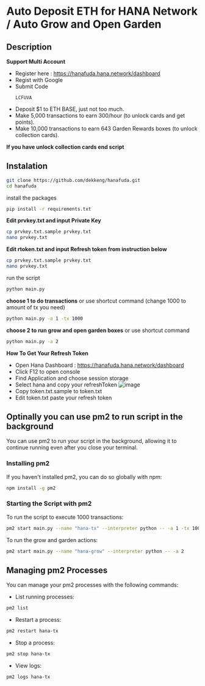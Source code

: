 # Auto Deposit ETH for HANA Network / Auto Grow and Open Garden 

## Description
**Support Multi Account**
- Register here : https://hanafuda.hana.network/dashboard
- Regist with Google
- Submit Code
  ```
  LCFUVA
  ```
- Deposit $1 to ETH BASE, just not too much.
- Make 5,000 transactions to earn 300/hour (to unlock cards and get points).
- Make 10,000 transactions to earn 643 Garden Rewards boxes (to unlock collection cards).

**If you have unlock collection cards end script**

## Instalation
```bash
git clone https://github.com/dekkeng/hanafuda.git
cd hanafuda
```
install the packages
```bash
pip install -r requirements.txt
```
**Edit prvkey.txt and input Private Key**
```bash
cp prvkey.txt.sample prvkey.txt
nano prvkey.txt
```
**Edit rtoken.txt and input Refresh token from instruction below**
```bash
cp prvkey.txt.sample prvkey.txt
nano prvkey.txt
```
run the script
```bash
python main.py
```

**choose 1 to do transactions**
or use shortcut command (change 1000 to amount of tx you need)
```bash
python main.py -a 1 -tx 1000
```

**choose 2 to run grow and open garden boxes**
or use shortcut command
```bash
python main.py -a 2
```

**How To Get Your Refresh Token**
- Open Hana Dashboard : https://hanafuda.hana.network/dashboard
- Click F12 to open console
- Find Application and choose session storage
- Select hana and copy your refreshToken
![image](image-2.png)
- Copy token.txt.sample to token.txt 
- Edit token.txt paste your refresh token

## Optinally you can use pm2 to run script in the background
You can use pm2 to run your script in the background, allowing it to continue running even after you close your terminal.

### Installing pm2

If you haven't installed pm2, you can do so globally with npm:
```bash
npm install -g pm2
```
### Starting the Script with pm2
To run the script to execute 1000 transactions:
```bash
pm2 start main.py --name "hana-tx" --interpreter python -- -a 1 -tx 1000
```
To run the grow and garden actions:
```bash
pm2 start main.py --name "hana-grow" --interpreter python -- -a 2
```
## Managing pm2 Processes
You can manage your pm2 processes with the following commands:
- List running processes:
```bash
pm2 list
```
- Restart a process:
```bash
pm2 restart hana-tx
```
- Stop a process:
```bash
pm2 stop hana-tx
```
- View logs:
```bash
pm2 logs hana-tx
```